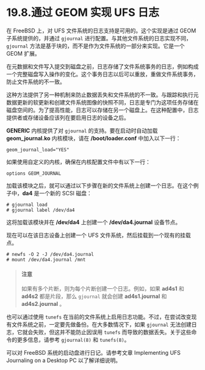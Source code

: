# 19.8.通过 GEOM 实现 UFS 日志

在 FreeBSD 上，对 UFS 文件系统的日志支持是可用的。这个实现是通过 GEOM 子系统提供的，并通过 `gjournal` 进行配置。与其他文件系统的日志实现不同，`gjournal` 方法是基于块的，而不是作为文件系统的一部分来实现。它是一个 GEOM 扩展。

在元数据和文件写入提交到磁盘之前，日志存储了文件系统事务的日志，例如构成一个完整磁盘写入操作的变化。这个事务日志以后可以重放，重做文件系统事务，防止文件系统的不一致。

这种方法提供了另一种机制来防止数据丢失和文件系统的不一致。与跟踪和执行元数据更新的软更新和创建文件系统图像的快照不同，日志是专门为这项任务存储在磁盘空间的。为了提高性能，日志可以存储在另一个磁盘上。在这种配置中，日志提供者或存储设备应该列在要启用日志的设备之后。

**GENERIC** 内核提供了对 `gjournal` 的支持。要在启动时自动加载 **geom\_journal.ko** 内核模块，请在 **/boot/loader.conf** 中加入以下一行：

```
geom_journal_load="YES"
```

如果使用自定义的内核，确保在内核配置文件中有以下一行：

```
options	GEOM_JOURNAL
```

加载该模块之后，就可以通过以下步骤在新的文件系统上创建一个日志。在这个例子中，**da4** 是一个新的 SCSI 磁盘：

```
# gjournal load
# gjournal label /dev/da4
```

这将加载该模块并在 **/dev/da4** 上创建一个 **/dev/da4.journal** 设备节点。

现在可以在该日志设备上创建一个 UFS 文件系统，然后挂载到一个现有的挂载点。

```
# newfs -O 2 -J /dev/da4.journal
# mount /dev/da4.journal /mnt
```

> #### 注意
>
> 如果有多个片断，则为每个片断创建一个日志。例如，如果 **ad4s1** 和 **ad4s2** 都是片段，那么 `gjournal` 就会创建 **ad4s1.journal** 和 **ad4s2.journal** 。

也可以通过使用 `tunefs` 在当前的文件系统上启用日志功能。不过，在尝试改变现有文件系统之前，一定要先做备份。在大多数情况下，如果 `gjournal` 无法创建日志，它就会失败，但这并不能防止因误用 `tunefs` 而导致的数据丢失。关于这些命令的更多信息，请参考 `gjournal(8)` 和 `tunefs(8)`。

可以对 FreeBSD 系统的启动盘进行日记。请参考文章 Implementing UFS Journaling on a Desktop PC 以了解详细说明。
